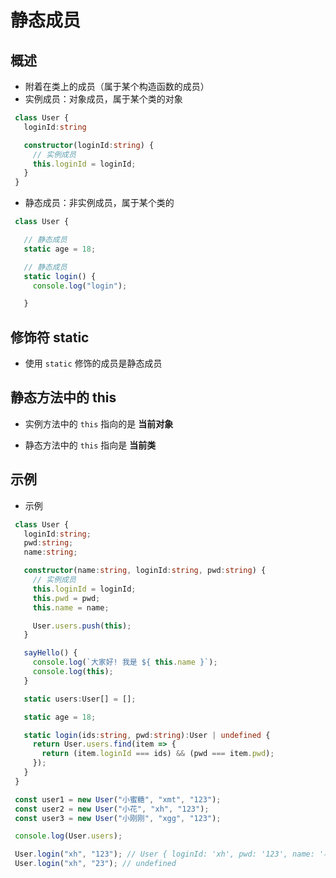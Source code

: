 # 静态成员

## 概述

+ 附着在类上的成员（属于某个构造函数的成员）
+ 实例成员：对象成员，属于某个类的对象

 ```ts
  class User {
    loginId:string

    constructor(loginId:string) {
      // 实例成员
      this.loginId = loginId;
    }
  }
  ```

+ 静态成员：非实例成员，属于某个类的

 ```ts
  class User {

    // 静态成员
    static age = 18;

    // 静态成员
    static login() {
      console.log("login");

    }
  ```

## 修饰符 static

+ 使用 `static` 修饰的成员是静态成员

## 静态方法中的 this

+ 实例方法中的 `this` 指向的是 **当前对象**

+ 静态方法中的 `this` 指向是 **当前类**

## 示例

+ 示例

 ```ts
  class User {
    loginId:string;
    pwd:string;
    name:string;

    constructor(name:string, loginId:string, pwd:string) {
      // 实例成员
      this.loginId = loginId;
      this.pwd = pwd;
      this.name = name;

      User.users.push(this);
    }

    sayHello() {
      console.log(`大家好! 我是 ${ this.name }`);
      console.log(this);
    }

    static users:User[] = [];

    static age = 18;

    static login(ids:string, pwd:string):User | undefined {
      return User.users.find(item => {
        return (item.loginId === ids) && (pwd === item.pwd);
      });
    }
  }

  const user1 = new User("小蜜糖", "xmt", "123");
  const user2 = new User("小花", "xh", "123");
  const user3 = new User("小刚刚", "xgg", "123");

  console.log(User.users);

  User.login("xh", "123"); // User { loginId: 'xh', pwd: '123', name: '小花' }
  User.login("xh", "23"); // undefined
  ````
